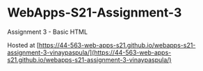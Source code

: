# WebApps-S21-Assignment-3
Assignment 3 - Basic HTML

Hosted at [https://44-563-web-apps-s21.github.io/webapps-s21-assignment-3-vinaypaspula/](https://44-563-web-apps-s21.github.io/webapps-s21-assignment-3-vinaypaspula/)